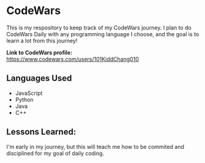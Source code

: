 # CodeWars
This is my respository to keep track of my CodeWars journey. I plan to do CodeWars Daily with any 
programming language I choose, and the goal is to learn a lot from this journey!

**Link to CodeWars profile:** https://www.codewars.com/users/101KiddChang010



## Languages Used
* JavaScript
* Python
* Java
* C++


## Lessons Learned:

I'm early in my journey, but this will teach me how to be commited and disciplined for my goal of daily 
coding.




